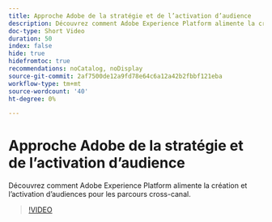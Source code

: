 ```yaml
---
title: Approche Adobe de la stratégie et de l’activation d’audience
description: Découvrez comment Adobe Experience Platform alimente la création et l’activation d’audiences pour les parcours cross-canal.
doc-type: Short Video
duration: 50
index: false
hide: true
hidefromtoc: true
recommendations: noCatalog, noDisplay
source-git-commit: 2af7500de12a9fd78e64c6a12a42b2fbbf121eba
workflow-type: tm+mt
source-wordcount: '40'
ht-degree: 0%

---
```



# Approche Adobe de la stratégie et de l’activation d’audience

Découvrez comment Adobe Experience Platform alimente la création et l’activation d’audiences pour les parcours cross-canal.

<!-- 62_S655_3442541_49_adobes-approach-to-audience-strategy-and-activation -->
>[!VIDEO](https://video.tv.adobe.com/v/3458225/?learn=on&enablevpops=true)
